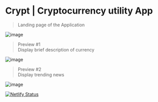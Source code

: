# Crypt | Cryptocurrency utility App


>Landing page of the Application
  
![image](https://user-images.githubusercontent.com/58364635/194775767-54d9f412-594f-4774-88c4-0bd02d0fc0a8.png)
  
    
      
        

>Preview #1  
Display brief description of currency
  
![image](https://user-images.githubusercontent.com/58364635/194775825-35bcf83b-d6ae-4738-bce7-d677eca09da3.png)
  
    
      
      
>Preview #2  
Display trending news
  
![image](https://user-images.githubusercontent.com/58364635/194775985-d2380064-4e36-4250-99c0-ba972d7c3664.png)


[![Netlify Status](https://api.netlify.com/api/v1/badges/97cbd287-76d8-4091-88b0-626b09711684/deploy-status)](https://app.netlify.com/sites/cryptswitch/deploys)
